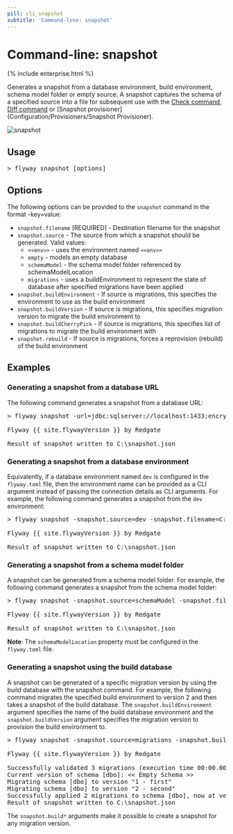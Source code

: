 ```yaml
---
pill: cli_snapshot
subtitle: 'Command-line: snapshot'
---
```

# Command-line: snapshot

{% include enterprise.html %}

Generates a snapshot from a database environment, build environment, schema model folder or empty source.
A snapshot captures the schema of a specified source into a file for subsequent use with the
[Check command](<Commands/Check Command>), [Diff command](<Concepts/Diff concept>) or [Snapshot provisioner](Configuration/Provisioners/Snapshot Provisioner).

<img src="assets/command-snapshot.png" alt="snapshot">

## Usage

<pre class="console"><span>&gt;</span> flyway snapshot [options]</pre>

## Options

The following options can be provided to the `snapshot` command in the format -key=value:
- `snapshot.filename` [REQUIRED] - Destination filename for the snapshot 
- `snapshot.source` - The source from which a snapshot should be generated. Valid values:
    - `<<env>>` - uses the environment named `<<env>>`
    - `empty` - models an empty database
    - `schemaModel` - the schema model folder referenced by schemaModelLocation
    - `migrations` - uses a buildEnvironment to represent the state of database after specified migrations have been applied
- `snapshot.buildEnvironment` - If source is migrations, this specifies the environment to use as the build environment
- `snapshot.buildVersion` - If source is migrations, this specifies migration version to migrate the build environment to
- `snapshot.buildCherryPick` - If source is migrations, this specifies list of migrations to migrate the build environment with
- `snapshot.rebuild` - If source is migrations, forces a reprovision (rebuild) of the build environment

## Examples

### Generating a snapshot from a database URL

The following command generates a snapshot from a database URL:

<pre class="console">&gt; flyway snapshot -url=jdbc:sqlserver://localhost:1433;encrypt=false;databaseName=Inventory -user=sa -password=... -snapshot.filename=C:\snapshot.json

Flyway {{ site.flywayVersion }} by Redgate

Result of snapshot written to C:\snapshot.json
</pre>

### Generating a snapshot from a database environment

Equivalently, if a database environment named `dev` is configured in the `flyway.toml` file, then the environment name
can be provided as a CLI argument instead of passing the connection details as CLI arguments.
For example, the following command generates a snapshot from the `dev` environment:
<pre class="console">&gt; flyway snapshot -snapshot.source=dev -snapshot.filename=C:\snapshot.json

Flyway {{ site.flywayVersion }} by Redgate

Result of snapshot written to C:\snapshot.json
</pre>

### Generating a snapshot from a schema model folder

A snapshot can be generated from a schema model folder.
For example, the following command generates a snapshot from the schema model folder:
<pre class="console">&gt; flyway snapshot -snapshot.source=schemaModel -snapshot.filename=C:\snapshot.json

Flyway {{ site.flywayVersion }} by Redgate

Result of snapshot written to C:\snapshot.json
</pre>
**Note**: The `schemaModelLocation` property must be configured in the `flyway.toml` file.

### Generating a snapshot using the build database

A snapshot can be generated of a specific migration version by using the build database with the snapshot command.
For example, the following command migrates the specified build environment to version 2 and then takes a snapshot of the build database.
The `snapshot.buildEnvironment` argument specifies the name of the build database environment and the
`snapshot.buildVersion` argument specifies the migration version to provision the build environment to.

<pre class="console">&gt; flyway snapshot -snapshot.source=migrations -snapshot.buildEnvironment=shadow -snapshot.buildVersion=2 -snapshot.filename=C:\snapshot.json

Flyway {{ site.flywayVersion }} by Redgate

Successfully validated 3 migrations (execution time 00:00.008s)
Current version of schema [dbo]: << Empty Schema >>
Migrating schema [dbo] to version "1 - first"
Migrating schema [dbo] to version "2 - second"
Successfully applied 2 migrations to schema [dbo], now at version v2 (execution time 00:00.013s)
Result of snapshot written to C:\snapshot.json
</pre>

The `snapshot.build*` arguments make it possible to create a snapshot for any migration version.

